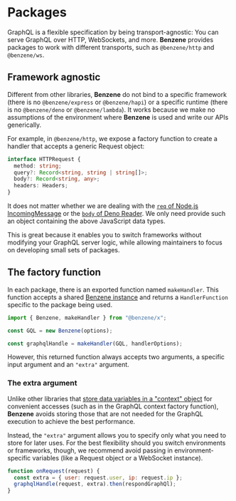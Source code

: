 # Packages

GraphQL is a flexible specification by being transport-agnostic: You can serve GraphQL over HTTP, WebSockets, and more. **Benzene** provides packages to work with different transports, such as `@benzene/http` and `@benzene/ws`.

## Framework agnostic

Different from other libraries, **Benzene** do not bind to a specific framework (there is no `@benzene/express` or `@benzene/hapi`) or a specific runtime (there is no `@benzene/deno` or `@benzene/lambda`). It works because we make no assumptions of the environment where **Benzene** is used and write our APIs generically.

For example, in `@benzene/http`, we expose a factory function to create a handler that accepts a generic Request object:

```ts
interface HTTPRequest {
  method: string;
  query?: Record<string, string | string[]>;
  body?: Record<string, any>;
  headers: Headers;
}
```

It does not matter whether we are dealing with the [`req` of Node.js IncomingMessage](https://nodejs.org/api/http.html#http_class_http_incomingmessage) or the [`body` of Deno Reader](https://doc.deno.land/builtin/stable#Deno.Reader). We only need provide such an object containing the above JavaScript data types.

This is great because it enables you to switch frameworks without modifying your GraphQL server logic, while allowing maintainers to focus on developing small sets of packages.

## The factory function

In each package, there is an exported function named `makeHandler`. This function accepts a shared [Benzene instance](/reference/benzene) and returns a `HandlerFunction` specific to the package being used.

```js
import { Benzene, makeHandler } from "@benzene/x";

const GQL = new Benzene(options);

const graphqlHandle = makeHandler(GQL, handlerOptions);
```

However, this returned function always accepts two arguments, a specific input argument and an `"extra"` argument.

### The extra argument

Unlike other libraries that [store data variables in a "context" object](https://www.apollographql.com/docs/apollo-server/api/apollo-server/#middleware-specific-context-fields) for convenient accesses (such as in the GraphQL context factory function), **Benzene** avoids storing those that are not needed for the GraphQL execution to achieve the best performance.

Instead, the `"extra"` argument allows you to specify only what you need to store for later uses. For the best flexibility should you switch environments or frameworks, though, we recommend avoid passing in environment-specific variables (like a Request object or a WebSocket instance).

```js
function onRequest(request) {
  const extra = { user: request.user, ip: request.ip };
  graphqlHandle(request, extra).then(respondGraphQl);
}
```
